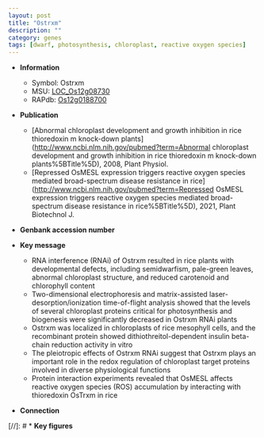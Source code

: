 ```yaml
---
layout: post
title: "Ostrxm"
description: ""
category: genes
tags: [dwarf, photosynthesis, chloroplast, reactive oxygen species]
---
```


* **Information**  
    + Symbol: Ostrxm  
    + MSU: [LOC_Os12g08730](http://rice.uga.edu/cgi-bin/ORF_infopage.cgi?orf=LOC_Os12g08730)  
    + RAPdb: [Os12g0188700](http://rapdb.dna.affrc.go.jp/viewer/gbrowse_details/irgsp1?name=Os12g0188700)  

* **Publication**  
    + [Abnormal chloroplast development and growth inhibition in rice thioredoxin m knock-down plants](http://www.ncbi.nlm.nih.gov/pubmed?term=Abnormal chloroplast development and growth inhibition in rice thioredoxin m knock-down plants%5BTitle%5D), 2008, Plant Physiol.
    + [Repressed OsMESL expression triggers reactive oxygen species mediated broad-spectrum disease resistance in rice](http://www.ncbi.nlm.nih.gov/pubmed?term=Repressed OsMESL expression triggers reactive oxygen species mediated broad-spectrum disease resistance in rice%5BTitle%5D), 2021, Plant Biotechnol J.

* **Genbank accession number**  

* **Key message**  
    + RNA interference (RNAi) of Ostrxm resulted in rice plants with developmental defects, including semidwarfism, pale-green leaves, abnormal chloroplast structure, and reduced carotenoid and chlorophyll content
    + Two-dimensional electrophoresis and matrix-assisted laser-desorption/ionization time-of-flight analysis showed that the levels of several chloroplast proteins critical for photosynthesis and biogenesis were significantly decreased in Ostrxm RNAi plants
    + Ostrxm was localized in chloroplasts of rice mesophyll cells, and the recombinant protein showed dithiothreitol-dependent insulin beta-chain reduction activity in vitro
    + The pleiotropic effects of Ostrxm RNAi suggest that Ostrxm plays an important role in the redox regulation of chloroplast target proteins involved in diverse physiological functions
    + Protein interaction experiments revealed that OsMESL affects reactive oxygen species (ROS) accumulation by interacting with thioredoxin OsTrxm in rice

* **Connection**  

[//]: # * **Key figures**  


